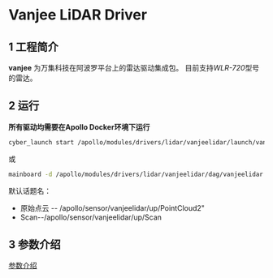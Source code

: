 # **Vanjee LiDAR Driver**

## 1 工程简介

 **vanjee** 为万集科技在阿波罗平台上的雷达驱动集成包。 目前支持*WLR-720*型号的雷达。 

## 2 运行

**所有驱动均需要在Apollo Docker环境下运行**

```sh
cyber_launch start /apollo/modules/drivers/lidar/vanjeelidar/launch/vanjeelidar.launch
```

或

```sh
mainboard -d /apollo/modules/drivers/lidar/vanjeelidar/dag/vanjeelidar.dag
```

默认话题名：

- 原始点云 -- /apollo/sensor/vanjeelidar/up/PointCloud2"
- Scan--/apollo/sensor/vanjeelidar/up/Scan

## 3 参数介绍

[参数介绍](doc/parameter_intro.md)
